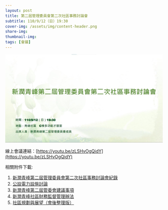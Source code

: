 ```yaml
---
layout: post
title: 第二屆管理委員會第二次社區事務討論會
subtitle: 110/9/12（日）19:30
cover-img: /assets/img/content-header.png
share-img: 
thumbnail-img:
tags: [會議]
---
```


![](../assets/post/20210912/ppt_01.jpg)

線上會議連結：[https://youtu.be/zLSHvOgQidY](https://youtu.be/zLSHvOgQidY)

相關附件下載:
1. [新潤青峰第二屆管理委員會第二次社區事務討論會紀錄](../assets/post/20210912/1100912_01_第二次社區事務討論會紀錄.pdf)
2. [公設電力設施討論](../assets/post/20210912/1100912_02_公設電力設施討論.pdf)
3. [新潤青峰第二屆管委會建議事項](../assets/post/20210912/1100912_03_新潤青峰第二屆管委會建議事項.pdf)
4. [新潤青峰社區財務監督管理辦法](../assets/post/20210912/1100912_04_新潤青峰社區財務監督管理辦法.pdf)
5. [社區規劃與展望（會後整理版）](../assets/post/20210912/1100912_05_社區規劃與展望（會後整理版）.pdf)
